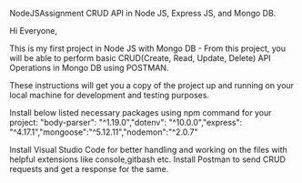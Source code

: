 NodeJSAssignment
CRUD API in Node JS, Express JS, and Mongo DB.

Hi Everyone,

This is my first project in Node JS with Mongo DB - From this project, you will be able to perform basic CRUD(Create, Read, Update, Delete) API Operations in Mongo DB using POSTMAN.

These instructions will get you a copy of the project up and running on your local machine for development and testing purposes.

Install below listed necessary packages using npm command for your project: "body-parser": "^1.19.0","dotenv": "^10.0.0","express": "^4.17.1","mongoose":"^5.12.11","nodemon":"^2.0.7"

Install Visual Studio Code for better handling and working on the files with helpful extensions like console,gitbash etc. Install Postman to send CRUD requests and get a response for the same.
